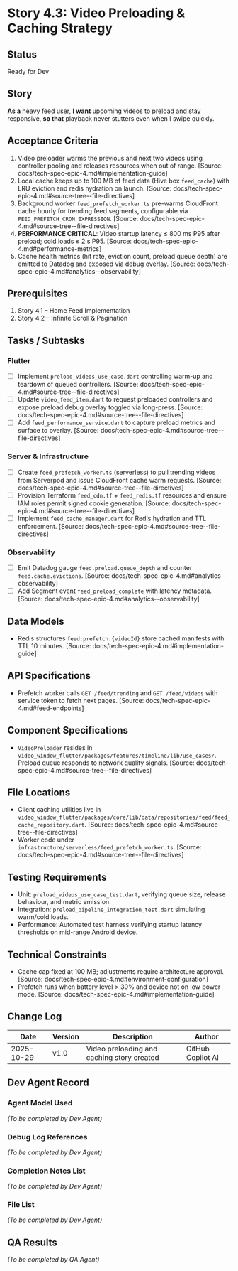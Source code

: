 # Story 4.3: Video Preloading & Caching Strategy

## Status
Ready for Dev

## Story
**As a** heavy feed user,
**I want** upcoming videos to preload and stay responsive,
**so that** playback never stutters even when I swipe quickly.

## Acceptance Criteria
1. Video preloader warms the previous and next two videos using controller pooling and releases resources when out of range. [Source: docs/tech-spec-epic-4.md#implementation-guide]
2. Local cache keeps up to 100 MB of feed data (Hive box `feed_cache`) with LRU eviction and redis hydration on launch. [Source: docs/tech-spec-epic-4.md#source-tree--file-directives]
3. Background worker `feed_prefetch_worker.ts` pre-warms CloudFront cache hourly for trending feed segments, configurable via `FEED_PREFETCH_CRON_EXPRESSION`. [Source: docs/tech-spec-epic-4.md#source-tree--file-directives]
4. **PERFORMANCE CRITICAL**: Video startup latency ≤ 800 ms P95 after preload; cold loads ≤ 2 s P95. [Source: docs/tech-spec-epic-4.md#performance-metrics]
5. Cache health metrics (hit rate, eviction count, preload queue depth) are emitted to Datadog and exposed via debug overlay. [Source: docs/tech-spec-epic-4.md#analytics--observability]

## Prerequisites
1. Story 4.1 – Home Feed Implementation
2. Story 4.2 – Infinite Scroll & Pagination

## Tasks / Subtasks

### Flutter
- [ ] Implement `preload_videos_use_case.dart` controlling warm-up and teardown of queued controllers. [Source: docs/tech-spec-epic-4.md#source-tree--file-directives]
- [ ] Update `video_feed_item.dart` to request preloaded controllers and expose preload debug overlay toggled via long-press. [Source: docs/tech-spec-epic-4.md#source-tree--file-directives]
- [ ] Add `feed_performance_service.dart` to capture preload metrics and surface to overlay. [Source: docs/tech-spec-epic-4.md#source-tree--file-directives]

### Server & Infrastructure
- [ ] Create `feed_prefetch_worker.ts` (serverless) to pull trending videos from Serverpod and issue CloudFront cache warm requests. [Source: docs/tech-spec-epic-4.md#source-tree--file-directives]
- [ ] Provision Terraform `feed_cdn.tf` + `feed_redis.tf` resources and ensure IAM roles permit signed cookie generation. [Source: docs/tech-spec-epic-4.md#source-tree--file-directives]
- [ ] Implement `feed_cache_manager.dart` for Redis hydration and TTL enforcement. [Source: docs/tech-spec-epic-4.md#source-tree--file-directives]

### Observability
- [ ] Emit Datadog gauge `feed.preload.queue_depth` and counter `feed.cache.evictions`. [Source: docs/tech-spec-epic-4.md#analytics--observability]
- [ ] Add Segment event `feed_preload_complete` with latency metadata. [Source: docs/tech-spec-epic-4.md#analytics--observability]

## Data Models
- Redis structures `feed:prefetch:{videoId}` store cached manifests with TTL 10 minutes. [Source: docs/tech-spec-epic-4.md#implementation-guide]

## API Specifications
- Prefetch worker calls `GET /feed/trending` and `GET /feed/videos` with service token to fetch next pages. [Source: docs/tech-spec-epic-4.md#feed-endpoints]

## Component Specifications
- `VideoPreloader` resides in `video_window_flutter/packages/features/timeline/lib/use_cases/`. Preload queue responds to network quality signals. [Source: docs/tech-spec-epic-4.md#source-tree--file-directives]

## File Locations
- Client caching utilities live in `video_window_flutter/packages/core/lib/data/repositories/feed/feed_cache_repository.dart`. [Source: docs/tech-spec-epic-4.md#source-tree--file-directives]
- Worker code under `infrastructure/serverless/feed_prefetch_worker.ts`. [Source: docs/tech-spec-epic-4.md#source-tree--file-directives]

## Testing Requirements
- Unit: `preload_videos_use_case_test.dart`, verifying queue size, release behaviour, and metric emission.
- Integration: `preload_pipeline_integration_test.dart` simulating warm/cold loads.
- Performance: Automated test harness verifying startup latency thresholds on mid-range Android device.

## Technical Constraints
- Cache cap fixed at 100 MB; adjustments require architecture approval. [Source: docs/tech-spec-epic-4.md#environment-configuration]
- Prefetch runs when battery level > 30% and device not on low power mode. [Source: docs/tech-spec-epic-4.md#implementation-guide]

## Change Log
| Date       | Version | Description                                | Author            |
| ---------- | ------- | ------------------------------------------ | ----------------- |
| 2025-10-29 | v1.0    | Video preloading and caching story created | GitHub Copilot AI |

## Dev Agent Record
### Agent Model Used
_(To be completed by Dev Agent)_

### Debug Log References
_(To be completed by Dev Agent)_

### Completion Notes List
_(To be completed by Dev Agent)_

### File List
_(To be completed by Dev Agent)_

## QA Results
_(To be completed by QA Agent)_
